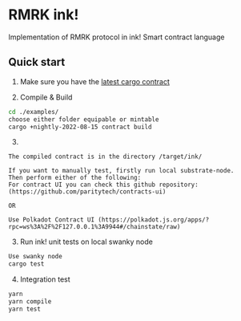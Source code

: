 # RMRK ink!

Implementation of RMRK protocol in ink! Smart contract language


## Quick start

1. Make sure you have the [latest cargo contract](https://crates.io/crates/cargo-contract)


2. Compile & Build

```sh
cd ./examples/
choose either folder equipable or mintable
cargo +nightly-2022-08-15 contract build
```

3.
```
The compiled contract is in the directory /target/ink/

If you want to manually test, firstly run local substrate-node.
Then perform either of the following:
For contract UI you can check this github repository: (https://github.com/paritytech/contracts-ui)

OR

Use Polkadot Contract UI (https://polkadot.js.org/apps/?rpc=ws%3A%2F%2F127.0.0.1%3A9944#/chainstate/raw)
```

3. Run ink! unit tests on local swanky node 

```sh
Use swanky node
cargo test
```

4. Integration test
```sh
yarn
yarn compile
yarn test
````

